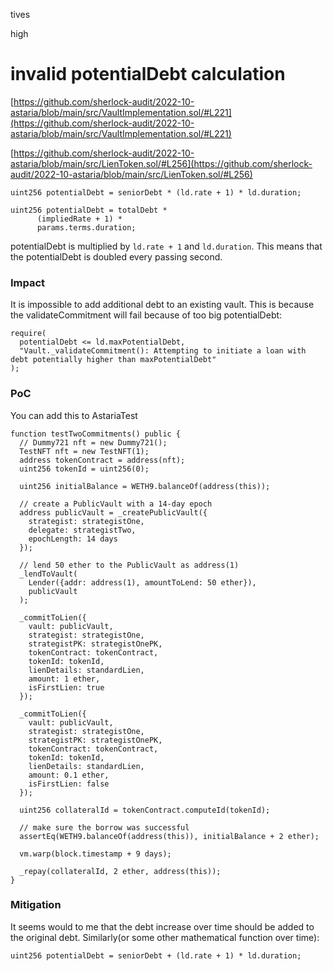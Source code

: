 tives

high

# invalid potentialDebt calculation

[https://github.com/sherlock-audit/2022-10-astaria/blob/main/src/VaultImplementation.sol/#L221](https://github.com/sherlock-audit/2022-10-astaria/blob/main/src/VaultImplementation.sol/#L221)

[https://github.com/sherlock-audit/2022-10-astaria/blob/main/src/LienToken.sol/#L256](https://github.com/sherlock-audit/2022-10-astaria/blob/main/src/LienToken.sol/#L256)

```solidity
uint256 potentialDebt = seniorDebt * (ld.rate + 1) * ld.duration;

uint256 potentialDebt = totalDebt *
      (impliedRate + 1) *
      params.terms.duration;
```

potentialDebt is multiplied by `ld.rate + 1` and `ld.duration`. This means that the potentialDebt is doubled every passing second.

### Impact

It is impossible to add additional debt to an existing vault. This is because the validateCommitment will fail because of too big potentialDebt:

```
require(
  potentialDebt <= ld.maxPotentialDebt,
  "Vault._validateCommitment(): Attempting to initiate a loan with debt potentially higher than maxPotentialDebt"
);
```

### PoC

You can add this to AstariaTest

```solidity
function testTwoCommitments() public {
  // Dummy721 nft = new Dummy721();
  TestNFT nft = new TestNFT(1);
  address tokenContract = address(nft);
  uint256 tokenId = uint256(0);

  uint256 initialBalance = WETH9.balanceOf(address(this));

  // create a PublicVault with a 14-day epoch
  address publicVault = _createPublicVault({
    strategist: strategistOne,
    delegate: strategistTwo,
    epochLength: 14 days
  });

  // lend 50 ether to the PublicVault as address(1)
  _lendToVault(
    Lender({addr: address(1), amountToLend: 50 ether}),
    publicVault
  );

  _commitToLien({
    vault: publicVault,
    strategist: strategistOne,
    strategistPK: strategistOnePK,
    tokenContract: tokenContract,
    tokenId: tokenId,
    lienDetails: standardLien,
    amount: 1 ether,
    isFirstLien: true
  });
  
  _commitToLien({
    vault: publicVault,
    strategist: strategistOne,
    strategistPK: strategistOnePK,
    tokenContract: tokenContract,
    tokenId: tokenId,
    lienDetails: standardLien,
    amount: 0.1 ether,
    isFirstLien: false
  });

  uint256 collateralId = tokenContract.computeId(tokenId);

  // make sure the borrow was successful
  assertEq(WETH9.balanceOf(address(this)), initialBalance + 2 ether);

  vm.warp(block.timestamp + 9 days);

  _repay(collateralId, 2 ether, address(this));
}
```

### Mitigation

It seems would to me that the debt increase over time should be added to the original debt. Similarly(or some other mathematical function over time):

```solidity
uint256 potentialDebt = seniorDebt + (ld.rate + 1) * ld.duration;
```